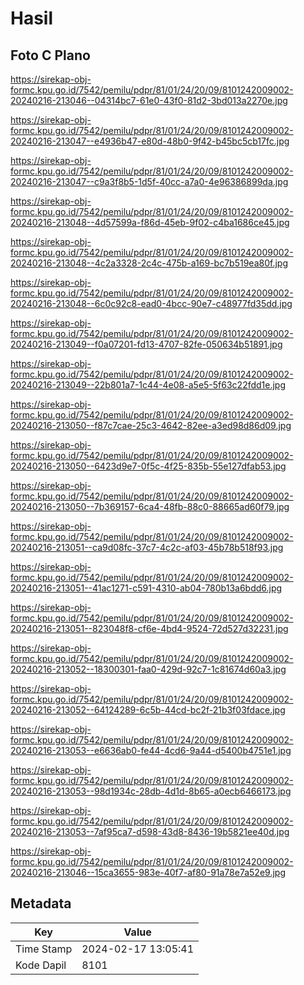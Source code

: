 # Hasil

## Foto C Plano

https://sirekap-obj-formc.kpu.go.id/7542/pemilu/pdpr/81/01/24/20/09/8101242009002-20240216-213046--04314bc7-61e0-43f0-81d2-3bd013a2270e.jpg

https://sirekap-obj-formc.kpu.go.id/7542/pemilu/pdpr/81/01/24/20/09/8101242009002-20240216-213047--e4936b47-e80d-48b0-9f42-b45bc5cb17fc.jpg

https://sirekap-obj-formc.kpu.go.id/7542/pemilu/pdpr/81/01/24/20/09/8101242009002-20240216-213047--c9a3f8b5-1d5f-40cc-a7a0-4e96386899da.jpg

https://sirekap-obj-formc.kpu.go.id/7542/pemilu/pdpr/81/01/24/20/09/8101242009002-20240216-213048--4d57599a-f86d-45eb-9f02-c4ba1686ce45.jpg

https://sirekap-obj-formc.kpu.go.id/7542/pemilu/pdpr/81/01/24/20/09/8101242009002-20240216-213048--4c2a3328-2c4c-475b-a169-bc7b519ea80f.jpg

https://sirekap-obj-formc.kpu.go.id/7542/pemilu/pdpr/81/01/24/20/09/8101242009002-20240216-213048--6c0c92c8-ead0-4bcc-90e7-c48977fd35dd.jpg

https://sirekap-obj-formc.kpu.go.id/7542/pemilu/pdpr/81/01/24/20/09/8101242009002-20240216-213049--f0a07201-fd13-4707-82fe-050634b51891.jpg

https://sirekap-obj-formc.kpu.go.id/7542/pemilu/pdpr/81/01/24/20/09/8101242009002-20240216-213049--22b801a7-1c44-4e08-a5e5-5f63c22fdd1e.jpg

https://sirekap-obj-formc.kpu.go.id/7542/pemilu/pdpr/81/01/24/20/09/8101242009002-20240216-213050--f87c7cae-25c3-4642-82ee-a3ed98d86d09.jpg

https://sirekap-obj-formc.kpu.go.id/7542/pemilu/pdpr/81/01/24/20/09/8101242009002-20240216-213050--6423d9e7-0f5c-4f25-835b-55e127dfab53.jpg

https://sirekap-obj-formc.kpu.go.id/7542/pemilu/pdpr/81/01/24/20/09/8101242009002-20240216-213050--7b369157-6ca4-48fb-88c0-88665ad60f79.jpg

https://sirekap-obj-formc.kpu.go.id/7542/pemilu/pdpr/81/01/24/20/09/8101242009002-20240216-213051--ca9d08fc-37c7-4c2c-af03-45b78b518f93.jpg

https://sirekap-obj-formc.kpu.go.id/7542/pemilu/pdpr/81/01/24/20/09/8101242009002-20240216-213051--41ac1271-c591-4310-ab04-780b13a6bdd6.jpg

https://sirekap-obj-formc.kpu.go.id/7542/pemilu/pdpr/81/01/24/20/09/8101242009002-20240216-213051--823048f8-cf6e-4bd4-9524-72d527d32231.jpg

https://sirekap-obj-formc.kpu.go.id/7542/pemilu/pdpr/81/01/24/20/09/8101242009002-20240216-213052--18300301-faa0-429d-92c7-1c81674d60a3.jpg

https://sirekap-obj-formc.kpu.go.id/7542/pemilu/pdpr/81/01/24/20/09/8101242009002-20240216-213052--64124289-6c5b-44cd-bc2f-21b3f03fdace.jpg

https://sirekap-obj-formc.kpu.go.id/7542/pemilu/pdpr/81/01/24/20/09/8101242009002-20240216-213053--e6636ab0-fe44-4cd6-9a44-d5400b4751e1.jpg

https://sirekap-obj-formc.kpu.go.id/7542/pemilu/pdpr/81/01/24/20/09/8101242009002-20240216-213053--98d1934c-28db-4d1d-8b65-a0ecb6466173.jpg

https://sirekap-obj-formc.kpu.go.id/7542/pemilu/pdpr/81/01/24/20/09/8101242009002-20240216-213053--7af95ca7-d598-43d8-8436-19b5821ee40d.jpg

https://sirekap-obj-formc.kpu.go.id/7542/pemilu/pdpr/81/01/24/20/09/8101242009002-20240216-213046--15ca3655-983e-40f7-af80-91a78e7a52e9.jpg


## Metadata

| Key        | Value               |
| ---------- | ------------------- |
| Time Stamp | 2024-02-17 13:05:41 |
| Kode Dapil | 8101                |



